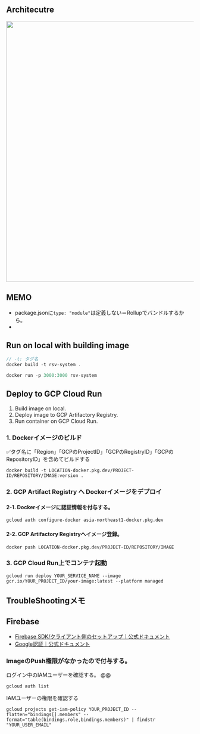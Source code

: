 ## Architecutre

<img src="https://github.com/daisuketakakuwa/rsv-system/assets/66095465/9149f715-c239-4f71-b098-f9ed3ba3761a" width="700px" />

## MEMO

- package.jsonに`type: "module"`は定義しない＝Rollupでバンドルするから。
-

## Run on local with building image

```js
// -t: タグ名
docker build -t rsv-system .
```

```js
docker run -p 3000:3000 rsv-system
```

## Deploy to GCP Cloud Run

1. Build image on local.
2. Deploy image to GCP Artifactory Registry.
3. Run container on GCP Cloud Run.

### 1. Dockerイメージのビルド

✅タグ名に「Region」「GCPのProjectID」「GCPのRegistryID」「GCPのRepositoryID」を含めてビルドする

```
docker build -t LOCATION-docker.pkg.dev/PROJECT-ID/REPOSITORY/IMAGE:version .
```

### 2. GCP Artifact Registry へ Dockerイメージをデプロイ

#### 2-1. Dockerイメージに認証情報を付与する。

```
gcloud auth configure-docker asia-northeast1-docker.pkg.dev
```

#### 2-2. GCP Artifactory Registryへイメージ登録。

```
docker push LOCATION-docker.pkg.dev/PROJECT-ID/REPOSITORY/IMAGE
```

### 3. GCP Cloud Run上でコンテナ起動

```
gcloud run deploy YOUR_SERVICE_NAME --image gcr.io/YOUR_PROJECT_ID/your-image:latest --platform managed
```

## TroubleShootingメモ

## Firebase

- [Firebase SDK/クライアント側のセットアップ｜公式ドキュメント](https://firebase.google.com/docs/auth/web/start?hl=ja)
- [Google認証｜公式ドキュメント](https://firebase.google.com/docs/auth/web/google-signin?hl=ja)

### ImageのPush権限がなかったので付与する。

ログイン中のIAMユーザーを確認する。
@@

```
gcloud auth list
```

IAMユーザーの権限を確認する

```
gcloud projects get-iam-policy YOUR_PROJECT_ID --flatten="bindings[].members" --format="table(bindings.role,bindings.members)" | findstr "YOUR_USER_EMAIL"
```
